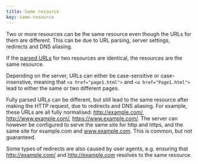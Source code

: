 ```yaml
---
title: Same resource
key: same-resource
---
```


Two or more resources can be the same resource even though the URLs for them are different. This can be due to URL parsing, server settings, redirects and DNS aliasing.

If the [parsed URLs](https://www.w3.org/TR/html52/infrastructure.html#parsing-urls) for two resources are identical, the resources are the same resource.

Depending on the server, URLs can either be case-sensitive or case-insenstive, meaning that `<a href="page1.html">` and `<a href="Page1.html">` lead to either the same or two different pages.

Fully parsed URLs can be different, but still lead to the same resource after making the HTTP request, due to redirects and DNS aliasing. For example, these URLs are all fully normalised: http://example.com/, http://www.example.com/, https://www.example.com/. The server can however be configured to serve the same site for http and https, and the same site for example.com and www.example.com. This is common, but not guaranteed.

Some types of redirects are also caused by user agents, e.g. ensuring that http://example.com/ and http://example.com resolves to the same resource.
